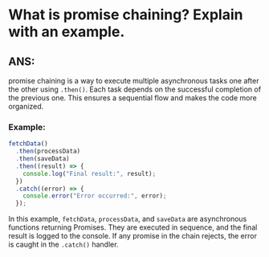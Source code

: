 # What is promise chaining? Explain with an example.
## ANS:
promise chaining is a way to execute multiple asynchronous tasks one after the other using `.then()`. Each task depends on the successful completion of the previous one. This ensures a sequential flow and makes the code more organized.
### Example:
``` javascript
fetchData()
  .then(processData)
  .then(saveData)
  .then((result) => {
    console.log("Final result:", result);
  })
  .catch((error) => {
    console.error("Error occurred:", error);
  });
```
In this example, `fetchData`, `processData`, and `saveData` are asynchronous functions returning Promises. They are executed in sequence, and the final result is logged to the console. If any promise in the chain rejects, the error is caught in the `.catch()` handler.
